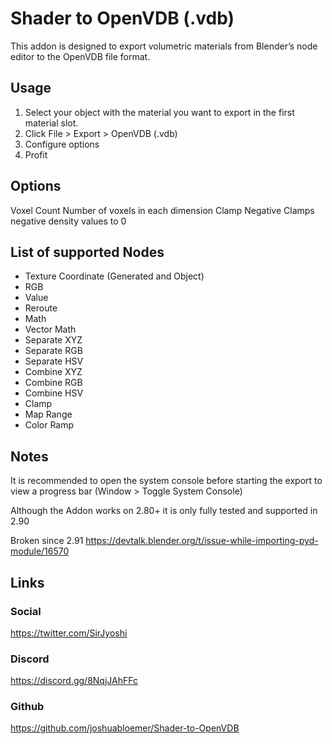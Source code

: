 # Shader to OpenVDB (.vdb)

This addon is designed to export volumetric materials from Blender’s node editor to the OpenVDB file format.

## Usage

1. Select your object with the material you want to export in the first material slot.
2. Click File > Export > OpenVDB (.vdb)
3. Configure options 
4. Profit

## Options

Voxel Count
	Number of voxels in each dimension
Clamp Negative
	Clamps negative density values to 0

## List of supported Nodes

* Texture Coordinate (Generated and Object)
* RGB
* Value
* Reroute
* Math
* Vector Math
* Separate XYZ
* Separate RGB
* Separate HSV
* Combine XYZ
* Combine RGB
* Combine HSV
* Clamp
* Map Range
* Color Ramp

## Notes

It is recommended to open the system console before starting the export to view a progress bar
(Window > Toggle System Console)

Although the Addon works on 2.80+ it is only fully tested and supported in 2.90

Broken since 2.91
https://devtalk.blender.org/t/issue-while-importing-pyd-module/16570

## Links

### Social

https://twitter.com/SirJyoshi

### Discord

https://discord.gg/8NqjJAhFFc

### Github

https://github.com/joshuabloemer/Shader-to-OpenVDB